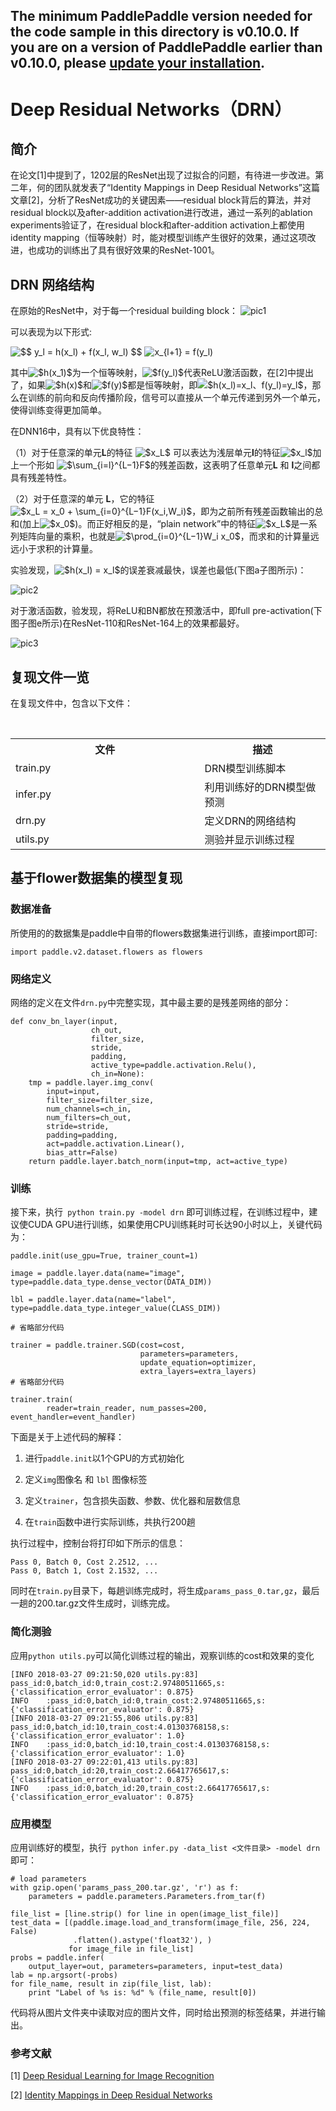 The minimum PaddlePaddle version needed for the code sample in this directory is v0.10.0. If you are on a version of PaddlePaddle earlier than v0.10.0, please [update your installation](http://www.paddlepaddle.org/docs/develop/documentation/en/build_and_install/pip_install_en.html).
-----------------------
# Deep Residual Networks（DRN）
## 简介
在论文[1]中提到了，1202层的ResNet出现了过拟合的问题，有待进一步改进。第二年，何的团队就发表了“Identity Mappings in Deep Residual Networks”这篇文章[2]，分析了ResNet成功的关键因素——residual block背后的算法，并对residual block以及after-addition activation进行改进，通过一系列的ablation experiments验证了，在residual block和after-addition activation上都使用identity mapping（恒等映射）时，能对模型训练产生很好的效果，通过这项改进，也成功的训练出了具有很好效果的ResNet-1001。
## DRN 网络结构
在原始的ResNet中，对于每一个residual building block：
![pic1](./img/pic1.png)

可以表现为以下形式:   

<img src="https://latex.codecogs.com/gif.latex?$$&space;y_l&space;=&space;h(x_l)&space;&plus;&space;f(x_l,&space;w_l)&space;$$" title="$$ y_l = h(x_l) + f(x_l, w_l) $$" />
<img src="https://latex.codecogs.com/gif.latex?x_{l&plus;1}&space;=&space;f(y_l)" title="x_{l+1} = f(y_l)" />

其中<img src="https://latex.codecogs.com/gif.latex?$h(x_1)$" title="$h(x_1)$" />为一个恒等映射，<img src="https://latex.codecogs.com/gif.latex?$f(y_l)$" title="$f(y_l)$" />代表ReLU激活函数，在[2]中提出了，如果<img src="https://latex.codecogs.com/gif.latex?$h(x)$" title="$h(x)$" />和<img src="https://latex.codecogs.com/gif.latex?$f(y)$" title="$f(y)$" />都是恒等映射，即<img src="https://latex.codecogs.com/gif.latex?$h(x_l)=x_l、f(y_l)=y_l$" title="$h(x_l)=x_l、f(y_l)=y_l$" />，那么在训练的前向和反向传播阶段，信号可以直接从一个单元传递到另外一个单元，使得训练变得更加简单。 

在DNN16中，具有以下优良特性：

（1）对于任意深的单元**L**的特征 <img src="https://latex.codecogs.com/gif.latex?$x_L$" title="$x_L$" /> 可以表达为浅层单元**l**的特征<img src="https://latex.codecogs.com/gif.latex?$x_l$" title="$x_l$" />加上一个形如 <img src="https://latex.codecogs.com/gif.latex?$\sum_{i=l}^{L−1}F$" title="$\sum_{i=l}^{L−1}F$" />的残差函数，这表明了任意单元**L** 和 **l**之间都具有残差特性。 

（2）对于任意深的单元 **L**，它的特征 <img src="https://latex.codecogs.com/gif.latex?$x_L&space;=&space;x_0&space;&plus;&space;\sum_{i=0}^{L−1}F(x_i,W_i)$" title="$x_L = x_0 + \sum_{i=0}^{L−1}F(x_i,W_i)$" />，即为之前所有残差函数输出的总和(加上<img src="https://latex.codecogs.com/gif.latex?$x_0$" title="$x_0$" />)。而正好相反的是，“plain network”中的特征<img src="https://latex.codecogs.com/gif.latex?$x_L$" title="$x_L$" />是一系列矩阵向量的乘积，也就是<img src="https://latex.codecogs.com/gif.latex?$\prod_{i=0}^{L−1}W_i&space;x_0$" title="$\prod_{i=0}^{L−1}W_i x_0$" />，而求和的计算量远远小于求积的计算量。

实验发现，<img src="https://latex.codecogs.com/gif.latex?$h(x_l)&space;=&space;x_l$" title="$h(x_l) = x_l$" />的误差衰减最快，误差也最低(下图a子图所示)：  

![pic2](./img/pic2.png)


对于激活函数，验发现，将ReLU和BN都放在预激活中，即full pre-activation(下图子图e所示)在ResNet-110和ResNet-164上的效果都最好。

![pic3](./img/pic3.png)

## 复现文件一览
在复现文件中，包含以下文件：

<table>
  <tr>
    <th width=60%>文件</th>
    <th width=40%>描述</th>
  </tr>
  <tr>
    <td> train.py  </td>
    <td> DRN模型训练脚本 </td>
  </tr>
  <tr>
    <td> infer.py </td>
    <td> 利用训练好的DRN模型做预测 </td>
  <tr>
    <td> drn.py </td>
    <td> 定义DRN的网络结构 </td>
  </tr>
    <tr>
    <td> utils.py </td>
    <td> 测验并显示训练过程 </td>
  </tr>
</table>

## 基于flower数据集的模型复现
### 数据准备
所使用的的数据集是paddle中自带的flowers数据集进行训练，直接import即可:

```
import paddle.v2.dataset.flowers as flowers
```

### 网络定义
网络的定义在文件```drn.py```中完整实现，其中最主要的是残差网络的部分：
```
def conv_bn_layer(input,
                  ch_out,
                  filter_size,
                  stride,
                  padding,
                  active_type=paddle.activation.Relu(),
                  ch_in=None):
    tmp = paddle.layer.img_conv(
        input=input,
        filter_size=filter_size,
        num_channels=ch_in,
        num_filters=ch_out,
        stride=stride,
        padding=padding,
        act=paddle.activation.Linear(),
        bias_attr=False)
    return paddle.layer.batch_norm(input=tmp, act=active_type)

```
### 训练
接下来，执行``` python train.py -model drn``` 即可训练过程，在训练过程中，建议使CUDA GPU进行训练，如果使用CPU训练耗时可长达90小时以上，关键代码为：

```
paddle.init(use_gpu=True, trainer_count=1)

image = paddle.layer.data(name="image", type=paddle.data_type.dense_vector(DATA_DIM))

lbl = paddle.layer.data(name="label", type=paddle.data_type.integer_value(CLASS_DIM))

# 省略部分代码

trainer = paddle.trainer.SGD(cost=cost,
                             parameters=parameters,
                             update_equation=optimizer,
                             extra_layers=extra_layers)
# 省略部分代码
   
trainer.train(
        reader=train_reader, num_passes=200, event_handler=event_handler)

```

下面是关于上述代码的解释：

1. 进行``` paddle.init ```以1个GPU的方式初始化

2. 定义```img```图像名 和 ```lbl``` 图像标签
 
3. 定义```trainer```，包含损失函数、参数、优化器和层数信息
 
4. 在```train```函数中进行实际训练，共执行200趟

执行过程中，控制台将打印如下所示的信息：
```
Pass 0, Batch 0, Cost 2.2512, ...
Pass 0, Batch 1, Cost 2.1532, ...
```

同时在```train.py```目录下，每趟训练完成时，将生成```params_pass_0.tar,gz```，最后一趟的200.tar.gz文件生成时，训练完成。
### 简化测验
应用```python utils.py```可以简化训练过程的输出，观察训练的cost和效果的变化
```
[INFO 2018-03-27 09:21:50,020 utils.py:83] pass_id:0,batch_id:0,train_cost:2.97480511665,s:{'classification_error_evaluator': 0.875}
INFO    :pass_id:0,batch_id:0,train_cost:2.97480511665,s:{'classification_error_evaluator': 0.875}
[INFO 2018-03-27 09:21:55,806 utils.py:83] pass_id:0,batch_id:10,train_cost:4.01303768158,s:{'classification_error_evaluator': 1.0}
INFO    :pass_id:0,batch_id:10,train_cost:4.01303768158,s:{'classification_error_evaluator': 1.0}
[INFO 2018-03-27 09:22:01,413 utils.py:83] pass_id:0,batch_id:20,train_cost:2.66417765617,s:{'classification_error_evaluator': 0.875}
INFO    :pass_id:0,batch_id:20,train_cost:2.66417765617,s:{'classification_error_evaluator': 0.875}

```

### 应用模型
应用训练好的模型，执行``` python infer.py -data_list <文件目录> -model drn```即可：
```
# load parameters
with gzip.open('params_pass_200.tar.gz', 'r') as f:
    parameters = paddle.parameters.Parameters.from_tar(f)

file_list = [line.strip() for line in open(image_list_file)]
test_data = [(paddle.image.load_and_transform(image_file, 256, 224, False)
              .flatten().astype('float32'), )
             for image_file in file_list]
probs = paddle.infer(
    output_layer=out, parameters=parameters, input=test_data)
lab = np.argsort(-probs)
for file_name, result in zip(file_list, lab):
    print "Label of %s is: %d" % (file_name, result[0])
```
代码将从图片文件夹中读取对应的图片文件，同时给出预测的标签结果，并进行输出。

### 参考文献

[1] [Deep Residual Learning for Image Recognition](http://arxiv.org/pdf/1512.03385.pdf)

[2] [Identity Mappings in Deep Residual Networks](https://arxiv.org/abs/1603.05027)
